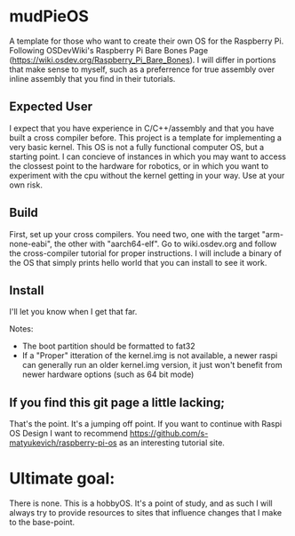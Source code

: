 # mudPieOS
A template for those who want to create their own OS for the Raspberry Pi. Following OSDevWiki's Raspberry Pi Bare Bones Page (https://wiki.osdev.org/Raspberry_Pi_Bare_Bones). I will differ in portions that make sense to myself, such as a preferrence for true assembly over inline assembly that you find in their tutorials.

## Expected User
I expect that you have experience in C/C++/assembly and that you have built a cross compiler before. This project is a template for implementing a very basic kernel. 
This OS is not a fully functional computer OS, but a starting point. I can concieve of instances in which you may want to access the clossest point to the hardware for robotics, or in which you want to experiment with the cpu without the kernel getting in your way. Use at your own risk.

## Build
First, set up your cross compilers. You need two, one with the target "arm-none-eabi", the other with "aarch64-elf". Go to wiki.osdev.org and follow the cross-compiler tutorial for proper instructions. I will include a binary of the OS that simply prints hello world that you can install to see it work.

## Install
I'll let you know when I get that far.

Notes:
+ The boot partition should be formatted to fat32
+ If a "Proper" itteration of the kernel.img is not available, a newer raspi can generally run an older kernel.img version, it just won't benefit from newer hardware options (such as 64 bit mode)



## If you find this git page a little lacking; 
That's the point. It's a jumping off point. If you want to continue with Raspi OS Design I want to recommend https://github.com/s-matyukevich/raspberry-pi-os as an interesting tutorial site.

# Ultimate goal: 
There is none. This is a hobbyOS. It's a point of study, and as such I will always try to provide resources to sites that influence changes that I make to the base-point. 
